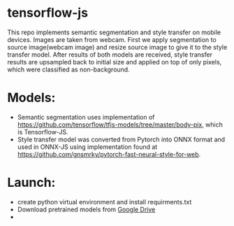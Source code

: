 # tensorflow-js  
This repo implements semantic segmentation and style transfer on mobile devices. Images are taken from webcam. First we apply segmentation to source image(webcam image) and resize source image to give it to the style transfer model. After results of both models are received, style transfer results are upsampled back to initial size and applied on top of only pixels, which were classified as non-background.

# Models:  
* Semantic segmentation uses implementation of https://github.com/tensorflow/tfjs-models/tree/master/body-pix, which is Tensorflow-JS.  
* Style transfer model was converted from Pytorch into ONNX format and used in ONNX-JS using implementation found at https://github.com/gnsmrky/pytorch-fast-neural-style-for-web.   
# Launch:
* create python virtual environment and install requirments.txt
* Download pretrained models from [Google Drive](https://drive.google.com/drive/folders/1s6390jVpF-pBeb7Bvuekk8rxMqz-p_fA)
*